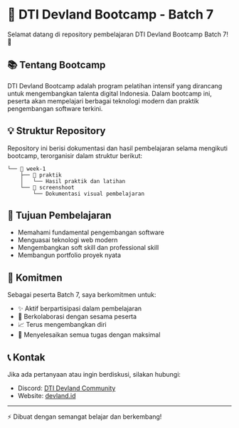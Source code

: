 # 🚀 DTI Devland Bootcamp - Batch 7

Selamat datang di repository pembelajaran DTI Devland Bootcamp Batch 7! 👋

## 📚 Tentang Bootcamp

DTI Devland Bootcamp adalah program pelatihan intensif yang dirancang untuk mengembangkan talenta digital Indonesia. Dalam bootcamp ini, peserta akan mempelajari berbagai teknologi modern dan praktik pengembangan software terkini.

## 💡 Struktur Repository

Repository ini berisi dokumentasi dan hasil pembelajaran selama mengikuti bootcamp, terorganisir dalam struktur berikut:

```
└── 📂 week-1
    ├── 📂 praktik
    │   └── Hasil praktik dan latihan
    └── 📂 screenshoot
        └── Dokumentasi visual pembelajaran
```

## 🎯 Tujuan Pembelajaran

- Memahami fundamental pengembangan software
- Menguasai teknologi web modern
- Mengembangkan soft skill dan professional skill
- Membangun portfolio proyek nyata

## 💪 Komitmen

Sebagai peserta Batch 7, saya berkomitmen untuk:

- ✨ Aktif berpartisipasi dalam pembelajaran
- 🤝 Berkolaborasi dengan sesama peserta
- 📈 Terus mengembangkan diri
- 🎉 Menyelesaikan semua tugas dengan maksimal

## 📞 Kontak

Jika ada pertanyaan atau ingin berdiskusi, silakan hubungi:

- Discord: [DTI Devland Community](https://discord.gg/dtidevland)
- Website: [devland.id](https://devland.id)

---

⚡ Dibuat dengan semangat belajar dan berkembang!
